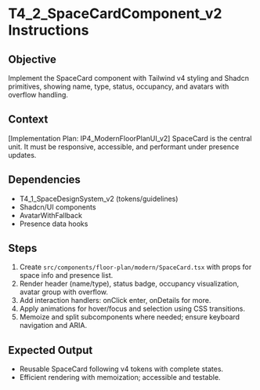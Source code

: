 # T4_2_SpaceCardComponent_v2 Instructions

## Objective
Implement the SpaceCard component with Tailwind v4 styling and Shadcn primitives, showing name, type, status, occupancy, and avatars with overflow handling.

## Context
[Implementation Plan: IP4_ModernFloorPlanUI_v2]
SpaceCard is the central unit. It must be responsive, accessible, and performant under presence updates.

## Dependencies
- T4_1_SpaceDesignSystem_v2 (tokens/guidelines)
- Shadcn/UI components
- AvatarWithFallback
- Presence data hooks

## Steps
1. Create `src/components/floor-plan/modern/SpaceCard.tsx` with props for space info and presence list.
2. Render header (name/type), status badge, occupancy visualization, avatar group with overflow.
3. Add interaction handlers: onClick enter, onDetails for more.
4. Apply animations for hover/focus and selection using CSS transitions.
5. Memoize and split subcomponents where needed; ensure keyboard navigation and ARIA.

## Expected Output
- Reusable SpaceCard following v4 tokens with complete states.
- Efficient rendering with memoization; accessible and testable.
